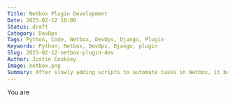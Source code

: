 ```yaml
---
Title: Netbox Plugin Development
Date: 2025-02-12 16:00
Status: draft
Category: DevOps
Tags: Python, Code, Netbox, DevOps, Django, Plugin
Keywords: Python, Netbox, DevOps, Django, plugin
Slug: 2025-02-12-netbox-plugin-dev
Author: Justin Cooksey
Image: netbox.png
Summary: After slowly adding scripts to automate tasks in Netbox, it became apparent that it would be more effective to imoplement them all in a Netbox (Django) plugin.  These are some notes covering my migration to a plugin.
---
```


You are

